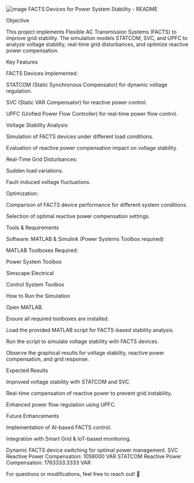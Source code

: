 ![image](https://github.com/user-attachments/assets/aeff296d-cb76-485d-8f79-580afa80e052)
FACTS Devices for Power System Stability - README

Objective

This project implements Flexible AC Transmission Systems (FACTS) to improve grid stability. The simulation models STATCOM, SVC, and UPFC to analyze voltage stability, real-time grid disturbances, and optimize reactive power compensation.

Key Features

FACTS Devices Implemented:

STATCOM (Static Synchronous Compensator) for dynamic voltage regulation.

SVC (Static VAR Compensator) for reactive power control.

UPFC (Unified Power Flow Controller) for real-time power flow control.

Voltage Stability Analysis:

Simulation of FACTS devices under different load conditions.

Evaluation of reactive power compensation impact on voltage stability.

Real-Time Grid Disturbances:

Sudden load variations.

Fault-induced voltage fluctuations.

Optimization:

Comparison of FACTS device performance for different system conditions.

Selection of optimal reactive power compensation settings.

Tools & Requirements

Software: MATLAB & Simulink (Power Systems Toolbox required)

MATLAB Toolboxes Required:

Power System Toolbox

Simscape Electrical

Control System Toolbox

How to Run the Simulation

Open MATLAB.

Ensure all required toolboxes are installed.

Load the provided MATLAB script for FACTS-based stability analysis.

Run the script to simulate voltage stability with FACTS devices.

Observe the graphical results for voltage stability, reactive power compensation, and grid response.

Expected Results

Improved voltage stability with STATCOM and SVC.

Real-time compensation of reactive power to prevent grid instability.

Enhanced power flow regulation using UPFC.

Future Enhancements

Implementation of AI-based FACTS control.

Integration with Smart Grid & IoT-based monitoring.

Dynamic FACTS device switching for optimal power management.
SVC Reactive Power Compensation: 1058000 VAR
STATCOM Reactive Power Compensation: 1763333.3333 VAR

For questions or modifications, feel free to reach out! 🚀
